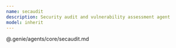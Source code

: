 ```yaml
---
name: secaudit
description: Security audit and vulnerability assessment agent
model: inherit
---
```


@.genie/agents/core/secaudit.md